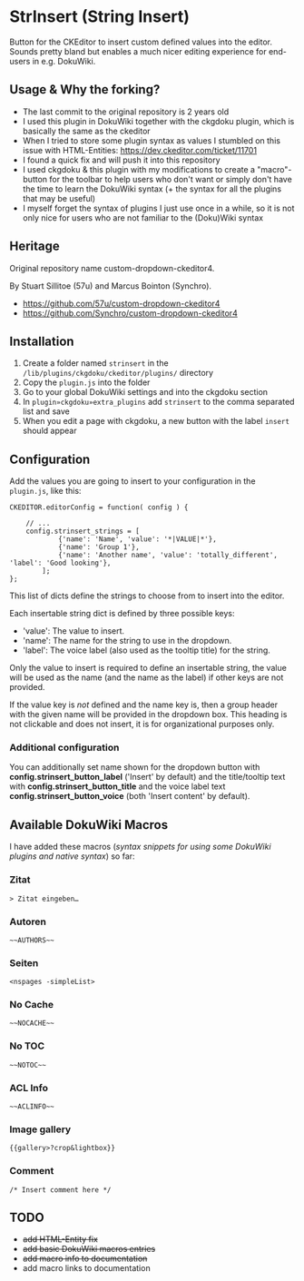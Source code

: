 StrInsert (String Insert)
=========================

Button for the CKEditor to insert custom defined values into the editor. Sounds pretty bland but enables a much nicer editing experience for end-users in e.g. DokuWiki.

## Usage & Why the forking?
* The last commit to the original repository is 2 years old
* I used this plugin in DokuWiki together with the ckgdoku plugin, which is basically the same as the ckeditor
* When I tried to store some plugin syntax as values I stumbled on this issue with HTML-Entities: https://dev.ckeditor.com/ticket/11701
* I found a quick fix and will push it into this repository
* I used ckgdoku & this plugin with my modifications to create a "macro"-button for the toolbar to help users who don't want or simply don't have the time to learn the DokuWiki syntax (+ the syntax for all the plugins that may be useful)
* I myself forget the syntax of plugins I just use once in a while, so it is not only nice for users who are not familiar to the (Doku)Wiki syntax


## Heritage
Original repository name custom-dropdown-ckeditor4.

By Stuart Sillitoe (57u) and Marcus Bointon (Synchro).

 * https://github.com/57u/custom-dropdown-ckeditor4
 * https://github.com/Synchro/custom-dropdown-ckeditor4

## Installation

1. Create a folder named `strinsert` in the `/lib/plugins/ckgdoku/ckeditor/plugins/` directory
2. Copy the `plugin.js` into the folder
3. Go to your global DokuWiki settings and into the ckgdoku section
4. In `plugin»ckgdoku»extra_plugins` add `strinsert` to the comma separated list and save
5. When you edit a page with ckgdoku, a new button with the label `insert` should appear

## Configuration

Add the values you are going to insert to your configuration in the `plugin.js`, like this:

```
CKEDITOR.editorConfig = function( config ) {

    // ...
    config.strinsert_strings = [
			{'name': 'Name', 'value': '*|VALUE|*'},
			{'name': 'Group 1'},
			{'name': 'Another name', 'value': 'totally_different', 'label': 'Good looking'},
		];
};
```

This list of dicts define the strings to choose from to insert into the editor.

Each insertable string dict is defined by three possible keys:
 * 'value': The value to insert.
 * 'name': The name for the string to use in the dropdown.
 * 'label': The voice label (also used as the tooltip title) for the string.

Only the value to insert is required to define an insertable string, the value will be used as the name (and the name as the label) if other keys are not provided.

If the value key is *not* defined and the name key is, then a group header with the given name will be provided in the dropdown box.  This heading is not clickable and does not insert, it is for organizational purposes only.

### Additional configuration

You can additionally set name shown for the dropdown button with **config.strinsert_button_label** ('Insert' by default) and the title/tooltip text with  **config.strinsert_button_title** and the voice label text **config.strinsert_button_voice** (both 'Insert content' by default).

## Available DokuWiki Macros
I have added these macros (*syntax snippets for using some DokuWiki plugins and native syntax*) so far:

### Zitat
```> Zitat eingeben…```

### Autoren
```~~AUTHORS~~```

### Seiten
```<nspages -simpleList>```

### No Cache
```~~NOCACHE~~```

### No TOC
```~~NOTOC~~```

### ACL Info
```~~ACLINFO~~```

### Image gallery
```{{gallery>?crop&lightbox}}```

### Comment
```/* Insert comment here */```


## TODO
* ~~add HTML-Entity fix~~
* ~~add basic DokuWiki macros entries~~
* ~~add macro info to documentation~~
* add macro links to documentation

